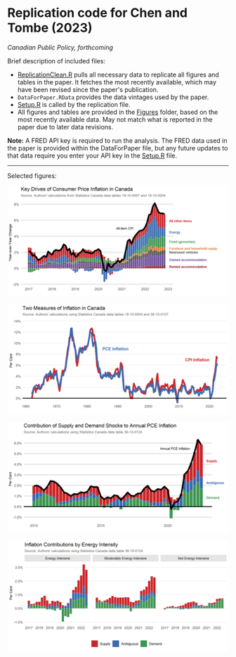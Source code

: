 # Replication code for Chen and Tombe (2023)

*Canadian Public Policy, forthcoming*

Brief description of included files:

- [ReplicationClean.R](ReplicationClean.R) pulls all necessary data to replicate all figures and tables in the paper. It fetches the most recently available, which may have been revised since the paper's publication. 
- `DataForPaper.RData` provides the data vintages used by the paper.
- [Setup.R](Setup.R) is called by the replication file.
- All figures and tables are provided in the [Figures](Figures) folder, based on the most recently available data. May not match what is reported in the paper due to later data revisions.

**Note:** A FRED API key is required to run the analysis. The FRED data used in the paper is provided within the DataForPaper file, but any future updates to that data require you enter your API key in the [Setup.R](Setup.R) file.

---

Selected figures:

![](Figures/Figure1.png)

![](Figures/Figure3.png)

![](Figures/Figure5a.png)

![](Figures/Figure7.png)
